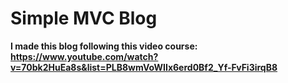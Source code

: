 # Simple MVC Blog
**I made this blog following this video course: https://www.youtube.com/watch?v=70bk2HuEa8s&list=PLB8wmVoWIIx6erd0Bf2_Yf-FvFi3irqB8**